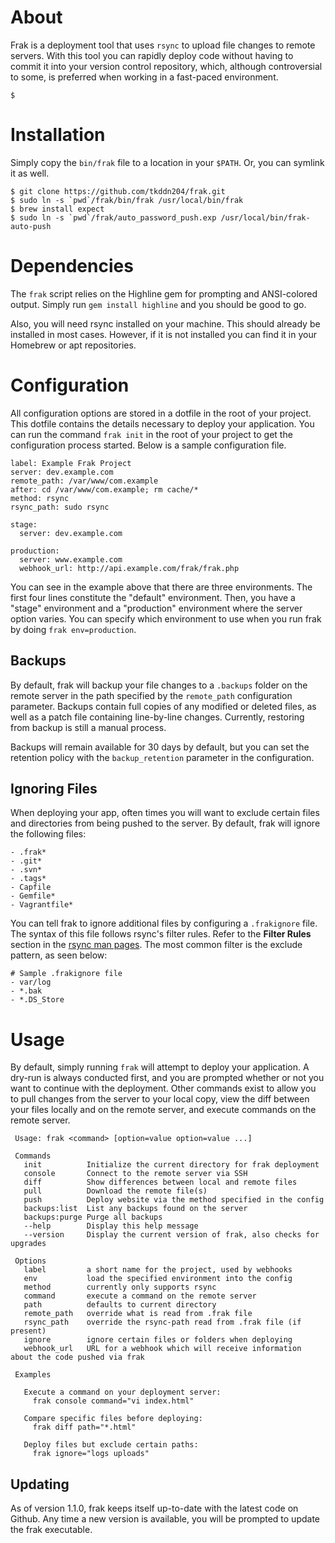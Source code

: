 # About

Frak is a deployment tool that uses `rsync` to upload file changes to remote servers. With this tool you can rapidly deploy code without having to commit it into your version control repository, which, although controversial to some, is preferred when working in a fast-paced environment.

```console
$ 
```

# Installation

Simply copy the `bin/frak` file to a location in your `$PATH`. Or, you can symlink it as well.

    $ git clone https://github.com/tkddn204/frak.git
    $ sudo ln -s `pwd`/frak/bin/frak /usr/local/bin/frak
    $ brew install expect
    $ sudo ln -s `pwd`/frak/auto_password_push.exp /usr/local/bin/frak-auto-push

# Dependencies

The `frak` script relies on the Highline gem for prompting and ANSI-colored output. Simply run `gem install highline` and you should be good to go.

Also, you will need rsync installed on your machine. This should already be installed in most cases. However, if it is not installed you can find it in your Homebrew or apt repositories.

# Configuration

All configuration options are stored in a dotfile in the root of your project. This dotfile contains the details necessary to deploy your application. You can run the command `frak init` in the root of your project to get the configuration process started. Below is a sample configuration file.

    label: Example Frak Project
    server: dev.example.com
    remote_path: /var/www/com.example
    after: cd /var/www/com.example; rm cache/*
    method: rsync
    rsync_path: sudo rsync

    stage:
      server: dev.example.com

    production:
      server: www.example.com
      webhook_url: http://api.example.com/frak/frak.php

You can see in the example above that there are three environments. The first four lines constitute the "default" environment. Then, you have a "stage" environment and a "production" environment where the server option varies. You can specify which environment to use when you run frak by doing `frak env=production`.

## Backups

By default, frak will backup your file changes to a `.backups` folder on the remote server in the path specified by the `remote_path` configuration parameter. Backups contain full copies of any modified or deleted files, as well as a patch file containing line-by-line changes. Currently, restoring from backup is still a manual process.

Backups will remain available for 30 days by default, but you can set the retention policy with the `backup_retention` parameter in the configuration.

## Ignoring Files

When deploying your app, often times you will want to exclude certain files and directories from being pushed to the server. By default, frak will ignore the following files:

    - .frak*
    - .git*
    - .svn*
    - .tags*
    - Capfile
    - Gemfile*
    - Vagrantfile*

You can tell frak to ignore additional files by configuring a `.frakignore` file. The syntax of this file follows rsync's filter rules. Refer to the **Filter Rules** section in the [rsync man pages](http://rsync.samba.org/ftp/rsync/rsync.html). The most common filter is the exclude pattern, as seen below:

    # Sample .frakignore file
    - var/log
    - *.bak
    - *.DS_Store

# Usage

By default, simply running `frak` will attempt to deploy your application. A dry-run is always conducted first, and you are prompted whether or not you want to continue with the deployment. Other commands exist to allow you to pull changes from the server to your local copy, view the diff between your files locally and on the remote server, and execute commands on the remote server.

     Usage: frak <command> [option=value option=value ...]

     Commands
       init          Initialize the current directory for frak deployment
       console       Connect to the remote server via SSH
       diff          Show differences between local and remote files
       pull          Download the remote file(s)
       push          Deploy website via the method specified in the config
       backups:list  List any backups found on the server
       backups:purge Purge all backups
       --help        Display this help message
       --version     Display the current version of frak, also checks for upgrades

     Options
       label         a short name for the project, used by webhooks
       env           load the specified environment into the config
       method        currently only supports rsync
       command       execute a command on the remote server
       path          defaults to current directory
       remote_path   override what is read from .frak file
       rsync_path    override the rsync-path read from .frak file (if present)
       ignore        ignore certain files or folders when deploying
       webhook_url   URL for a webhook which will receive information about the code pushed via frak

     Examples

       Execute a command on your deployment server:
         frak console command="vi index.html"

       Compare specific files before deploying:
         frak diff path="*.html"

       Deploy files but exclude certain paths:
         frak ignore="logs uploads"

## Updating

As of version 1.1.0, frak keeps itself up-to-date with the latest code on Github. Any time a new version is available, you will be prompted to update the frak executable.